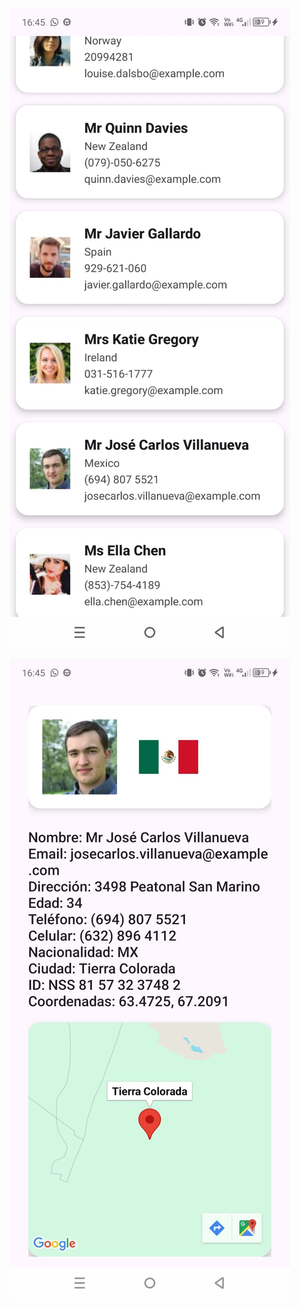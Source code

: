 ![Image text](https://github.com/jrodriguezp3/examen/blob/master/listado.jpg)

![Image text](https://github.com/jrodriguezp3/examen/blob/master/detalle.jpg)
